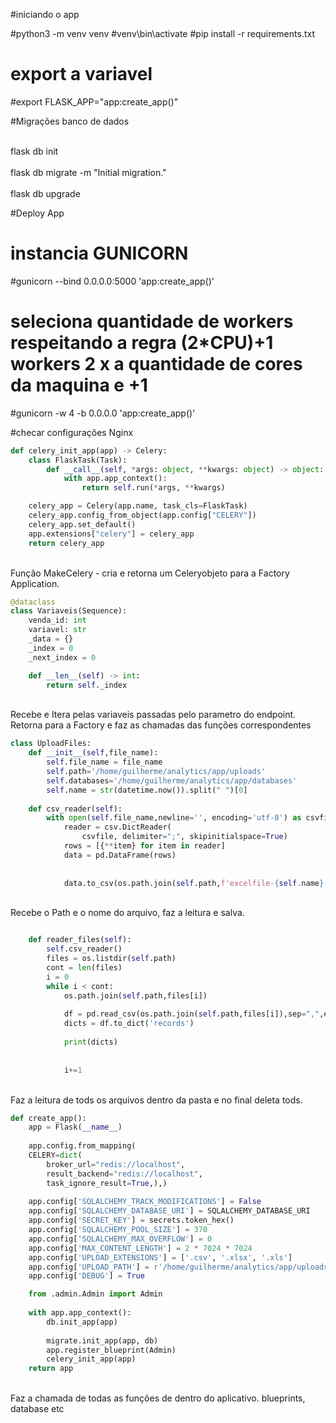 #iniciando o app

#python3 -m venv venv
#venv\bin\activate
#pip install -r requirements.txt

# export a variavel 
#export FLASK_APP="app:create_app()"


#Migrações banco de dados

<br>flask db init<br/>
<br>flask db migrate -m "Initial migration."<br/>
<br>flask db upgrade<br/>


#Deploy App
# instancia GUNICORN
#gunicorn --bind 0.0.0.0:5000 'app:create_app()'

# seleciona quantidade de workers respeitando a regra (2*CPU)+1 workers 2 x a quantidade de cores da maquina e +1

#gunicorn -w 4 -b 0.0.0.0 'app:create_app()'


#checar configurações Nginx



```Python
def celery_init_app(app) -> Celery:
    class FlaskTask(Task):
        def __call__(self, *args: object, **kwargs: object) -> object:
            with app.app_context():
                return self.run(*args, **kwargs)

    celery_app = Celery(app.name, task_cls=FlaskTask)
    celery_app.config_from_object(app.config["CELERY"])
    celery_app.set_default()
    app.extensions["celery"] = celery_app
    return celery_app
```
</br>Função MakeCelery -  cria e retorna um Celeryobjeto para a Factory Application.<br>


```Python
@dataclass
class Variaveis(Sequence):
    venda_id: int
    variavel: str
    _data = {}
    _index = 0
    _next_index = 0

    def __len__(self) -> int:
        return self._index

```
</br>Recebe e Itera pelas variaveis passadas pelo parametro do endpoint. Retorna para a Factory e faz as chamadas das funções correspondentes<br>

```Python
class UploadFiles:
    def __init__(self,file_name):
        self.file_name = file_name
        self.path='/home/guilherme/analytics/app/uploads'
        self.databases='/home/guilherme/analytics/app/databases'
        self.name = str(datetime.now()).split(" ")[0]
        
    def csv_reader(self):
        with open(self.file_name,newline='', encoding='utf-8') as csvfile:
            reader = csv.DictReader(
                csvfile, delimiter=";", skipinitialspace=True)
            rows = [{**item} for item in reader]
            data = pd.DataFrame(rows)
         
            
            data.to_csv(os.path.join(self.path,f'excelfile-{self.name}.csv'))
```
</br>Recebe o Path e o nome do arquivo, faz a leitura e salva.<br>


```Python

    def reader_files(self):
        self.csv_reader()
        files = os.listdir(self.path)
        cont = len(files)
        i = 0
        while i < cont:
            os.path.join(self.path,files[i])
           
            df = pd.read_csv(os.path.join(self.path,files[i]),sep=",",encoding='utf-8')
            dicts = df.to_dict('records')
           
            print(dicts)
            
            
            i+=1
```
</br>Faz a leitura de tods os arquivos dentro da pasta e no final deleta tods.<br>




```Python
def create_app():
    app = Flask(__name__)
    
    app.config.from_mapping(
    CELERY=dict(
        broker_url="redis://localhost",
        result_backend="redis://localhost",
        task_ignore_result=True,),)
            
    app.config['SQLALCHEMY_TRACK_MODIFICATIONS'] = False
    app.config['SQLALCHEMY_DATABASE_URI'] = SQLALCHEMY_DATABASE_URI
    app.config['SECRET_KEY'] = secrets.token_hex()
    app.config['SQLALCHEMY_POOL_SIZE'] = 370
    app.config['SQLALCHEMY_MAX_OVERFLOW'] = 0
    app.config['MAX_CONTENT_LENGTH'] = 2 * 7024 * 7024
    app.config['UPLOAD_EXTENSIONS'] = ['.csv', '.xlsx', '.xls']
    app.config['UPLOAD_PATH'] = r'/home/guilherme/analytics/app/uploads'
    app.config['DEBUG'] = True

    from .admin.Admin import Admin
   
    with app.app_context():
        db.init_app(app)
       
        migrate.init_app(app, db)
        app.register_blueprint(Admin)
        celery_init_app(app)
    return app

```
</br>Faz a chamada de todas as funções de dentro do aplicativo. blueprints, database etc<br>